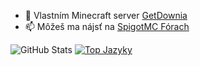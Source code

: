 
- 💚 Vlastním Minecraft server [GetDownia](https://getdownia.eu)
- 📫 Môžeš ma nájsť na [SpigotMC Fórach](https://www.spigotmc.org/members/ubvg.812070/)


![GitHub Stats](https://github-readme-stats.vercel.app/api?username=MrSlenky&show_icons=true)
[![Top Jazyky](https://github-readme-stats.vercel.app/api/top-langs/?username=MrSlenky)](https://github.com/anuraghazra/github-readme-stats)
